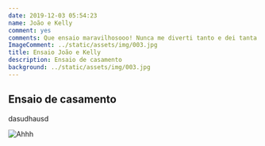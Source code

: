 ```yaml
---
date: 2019-12-03 05:54:23
name: João e Kelly
comment: yes
comments: Que ensaio maravilhosooo! Nunca me diverti tanto e dei tanta risada. Estava precisando de um momento assim. As fotos ficaram excelentes. Já pedi para fazer meu álbum na hora.
ImageComment: ../static/assets/img/003.jpg
title: Ensaio João e Kelly
description: Ensaio de casamento
background: ../static/assets/img/003.jpg
---
```


## Ensaio de casamento

dasudhausd

![Ahhh](/assets/img/003.jpg)
